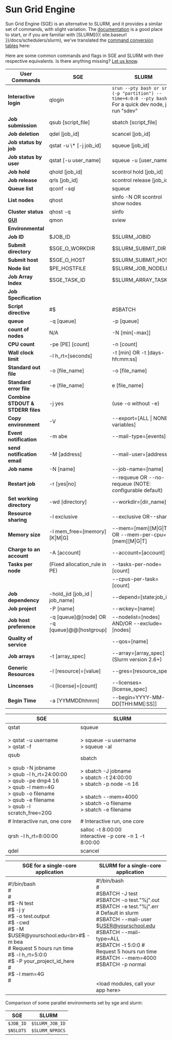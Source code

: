 # Sun Grid Engine

Sun Grid Engine (SGE) is an alternative to SLURM, and it provides a similar set of commands, with slight variation.
The [documentation](http://star.mit.edu/cluster/docs/0.93.3/guides/sge.html) is a good place to start, or if you are familiar with
[SLURM]({{ site.baseurl }}/docs/schedulers/slurm), we've translated the [command conversion tables](https://hpcsupport.utsa.edu/foswiki/pub/Main/SampleSlurmSubmitScripts/SGEtoSLURMconversion.pdf) here:

Here are some common commands and flags in SGE and SLURM with their respective equivalents. Is there anything missing? [Let us know](https://github.com/rse-ops/knowledge/issues).

| **User Commands** | **SGE** | **SLURM** |
| --- | --- | --- |
| **Interactive login** | qlogin | `srun --pty bash or srun (-p "partition") --time=4:0:0 --pty bash` For a quick dev node, just run "sdev" |
| **Job submission** | qsub \[script_file\] | sbatch \[script_file\] |
| **Job deletion** | qdel \[job_id\] | scancel \[job_id\] |
| **Job status by job** | qstat -u \\* \[-j job_id\] | squeue \[job_id\] |
| **Job status by user** | qstat \[-u user_name\] | squeue -u \[user_name\] |
| **Job hold** | qhold \[job_id\] | scontrol hold \[job_id\] |
| **Job release** | qrls \[job_id\] | scontrol release \[job_id\] |
| **Queue list** | qconf -sql | squeue |
| **List nodes** | qhost | sinfo -N OR scontrol show nodes |
| **Cluster status** | qhost -q | sinfo |
| [**GUI**](http://slurm.schedmd.com/sview.html) | qmon | sview |
| **Environmental** |     |     |
| **Job ID** | $JOB_ID | $SLURM_JOBID |
| **Submit directory** | $SGE\_O\_WORKDIR | $SLURM\_SUBMIT\_DIR |
| **Submit host** | $SGE\_O\_HOST | $SLURM\_SUBMIT\_HOST |
| **Node list** | $PE_HOSTFILE | $SLURM\_JOB\_NODELIST |
| **Job Array Index** | $SGE\_TASK\_ID | $SLURM\_ARRAY\_TASK_ID |
| **Job Specification** |     |     |
| **Script directive** | #$  | #SBATCH |
| **queue** | -q \[queue\] | -p \[queue\] |
| **count of nodes** | N/A | -N \[min\[-max\]\] |
| **CPU count** | -pe \[PE\] \[count\] | -n \[count\] |
| **Wall clock limit** | -l h_rt=\[seconds\] | -t \[min\] OR -t \[days-hh:mm:ss\] |
| **Standard out file** | -o \[file_name\] | -o \[file_name\] |
| **Standard error file** | -e \[file_name\] | e \[file_name\] |
| **Combine STDOUT & STDERR files** | -j yes | (use -o without -e) |
| **Copy environment** | -V  | --export=\[ALL \| NONE \| variables\] |
| **Event notification** | -m abe | --mail-type=\[events\] |
| **send notification email** | -M \[address\] | --mail-user=\[address\] |
| **Job name** | -N \[name\] | --job-name=\[name\] |
| **Restart job** | -r \[yes\|no\] | --requeue OR --no-requeue (NOTE:  <br>configurable default) |
| **Set working directory** | -wd \[directory\] | --workdir=\[dir_name\] |
| **Resource sharing** | -l exclusive | --exclusive OR--shared |
| **Memory size** | -l mem_free=\[memory\]\[K\|M\|G\] | --mem=\[mem\]\[M\|G\|T\] OR --mem-per-cpu=  <br>\[mem\]\[M\|G\|T\] |
| **Charge to an account** | -A \[account\] | --account=\[account\] |
| **Tasks per node** | (Fixed allocation_rule in PE) | --tasks-per-node=\[count\] |
|     |     | --cpus-per-task=\[count\] |
| **Job dependency** | -hold\_jid \[job\_id \| job_name\] | --depend=\[state:job_id\] |
| **Job project** | -P \[name\] | --wckey=\[name\] |
| **Job host preference** | -q \[queue\]@\[node\] OR -q  <br>\[queue\]@@\[hostgroup\] | --nodelist=\[nodes\] AND/OR --exclude=  <br>\[nodes\] |
| **Quality of service** |     | --qos=\[name\] |
| **Job arrays** | -t \[array_spec\] | --array=\[array_spec\] (Slurm version 2.6+) |
| **Generic Resources** | -l \[resource\]=\[value\] | --gres=\[resource_spec\] |
| **Lincenses** | -l \[license\]=\[count\] | --licenses=\[license_spec\] |
| **Begin Time** | -a \[YYMMDDhhmm\] | --begin=YYYY-MM-DD\[THH:MM\[:SS\]\] |

| SGE | SLURM |
| --- | --- |
| qstat  <br><br>> qstat -u username  <br>> qstat -f | squeue  <br><br>> squeue -u username  <br>> squeue -al |
| qsub  <br><br>> qsub -N jobname  <br>> qsub -l h_rt=24:00:00  <br>> qsub -pe dmp4 16  <br>> qsub -l mem=4G  <br>> qsub -o filename  <br>> qsub -e filename  <br>> qsub -l scratch_free=20G | sbatch  <br><br>> sbatch -J jobname  <br>> sbatch -t 24:00:00  <br>> sbatch -p node -n 16<br><br>> sbatch --mem=4000  <br>> sbatch -o filename  <br>> sbatch -e filename |
| \# Interactive run, one core | \# Interactive run, one core |
| qrsh -l h_rt=8:00:00 | salloc -t 8:00:00  <br>interactive -p core -n 1 -t 8:00:00 |
| qdel | scancel |

| SGE for a single-core application | SLURM for a single-core application |
| --- | --- |
| #!/bin/bash<br>#<br>#<br>#$ -N test<br>#$ -j y<br>#$ -o test.output<br>#$ -cwd<br>#$ -M $USER@yourschool.edu<br>#$ -m bea<br>\# Request 5 hours run time<br>#$ -l h_rt=5:0:0<br>#$ -P your\_project\_id_here<br>#<br>#$ -l mem=4G<br>\# <br> <br><call your app here> | #!/bin/bash <br>#<br>#SBATCH -J test<br>#SBATCH -o test."%j".out<br>#SBATCH -e test."%j".err<br>\# Default in slurm<br>#SBATCH --mail-user $USER@yourschool.edu<br>#SBATCH --mail-type=ALL<br>#SBATCH -t 5:0:0 \# Request 5 hours run time<br>#SBATCH --mem=4000<br>#SBATCH -p normal<br><br> <br><load modules, call your app here> |

Comparison of some parallel environments set by sge and slurm:

| SGE | SLURM |
| --- | --- |
| `$JOB_ID` | `$SLURM_JOB_ID` |
| `$NSLOTS` | `$SLURM_NPROCS` |

